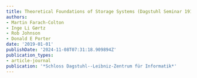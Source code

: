 ```yaml
---
title: Theoretical Foundations of Storage Systems (Dagstuhl Seminar 19111)
authors:
- Martin Farach-Colton
- Inge Li Gørtz
- Rob Johnson
- Donald E Porter
date: '2019-01-01'
publishDate: '2024-11-08T07:31:18.909894Z'
publication_types:
- article-journal
publication: '*Schloss Dagstuhl--Leibniz-Zentrum für Informatik*'
---
```

